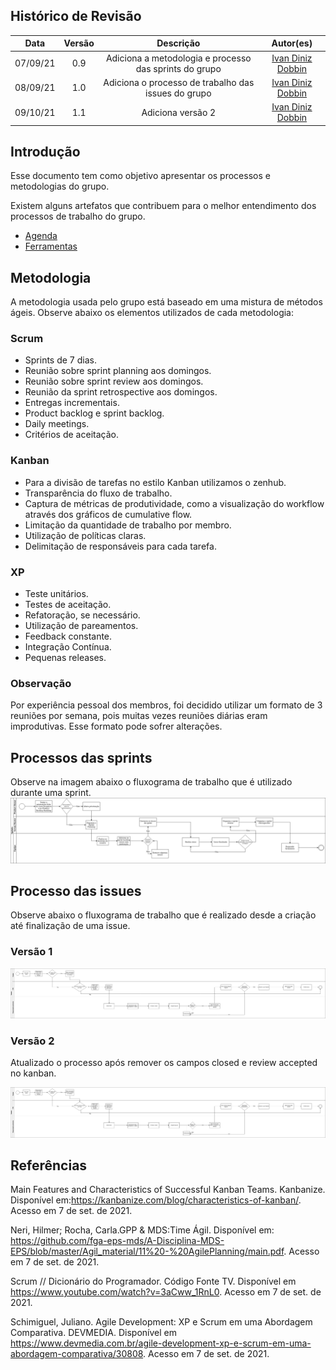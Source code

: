 ## Histórico de Revisão
| Data | Versão | Descrição | Autor(es)|
|:----:|:------:|:---------:|:--------:|
| 07/09/21 | 0.9 |  Adiciona a metodologia e processo das sprints do grupo | [Ivan Diniz Dobbin](https://github.com/darmsDD) |
| 08/09/21 | 1.0 |  Adiciona o processo de trabalho das issues do grupo | [Ivan Diniz Dobbin](https://github.com/darmsDD) |
| 09/10/21 | 1.1 | Adiciona versão 2 | [Ivan Diniz Dobbin](https://github.com/darmsDD) |



## Introdução
Esse documento tem como objetivo apresentar os processos e metodologias do grupo.

Existem alguns artefatos que contribuem para o melhor entendimento dos processos de trabalho do grupo.

- [Agenda](agenda.md)
- [Ferramentas](ferramentas.md)

## Metodologia
A metodologia usada pelo grupo está baseado em uma mistura de métodos ágeis. Observe abaixo os elementos utilizados de cada metodologia:

### Scrum
- Sprints de 7 dias.
- Reunião sobre sprint planning aos domingos.
- Reunião sobre sprint review aos domingos.
- Reunião da sprint retrospective aos domingos.
- Entregas incrementais.
- Product backlog e sprint backlog.
- Daily meetings.
- Critérios de aceitação.

### Kanban

- Para a divisão de tarefas no estilo Kanban utilizamos o zenhub.
- Transparência do fluxo de trabalho.
- Captura de métricas de produtividade, como a visualização do workflow através dos gráficos de cumulative flow.
- Limitação da quantidade de trabalho por membro.
- Utilização de políticas claras.
- Delimitação de responsáveis para cada tarefa.

### XP
- Teste unitários.
- Testes de aceitação.
- Refatoração, se necessário.
- Utilização de pareamentos.
- Feedback constante.
- Integração Contínua.
- Pequenas releases.

### Observação
Por experiência pessoal dos membros, foi decidido utilizar um formato de 3 reuniões por semana, pois muitas vezes reuniões diárias eram improdutivas. Esse formato pode sofrer alterações.

## Processos das sprints

Observe na imagem abaixo o fluxograma de trabalho que é utilizado durante uma sprint.
[![](imagens/processoSprint.png)](imagens/processoSprint.png)


## Processo das issues

Observe abaixo o fluxograma de trabalho que é realizado desde a criação até finalização de uma issue.

### Versão 1

[![](imagens/processoIssues.png)](imagens/processoIssues.png)

### Versão 2
Atualizado o processo após remover os campos closed e review accepted no kanban.

[![](imagens/processoIssuesV2.png)](imagens/processoIssuesV2.png)




## Referências

Main Features and Characteristics of Successful Kanban Teams. Kanbanize. Disponível em:<https://kanbanize.com/blog/characteristics-of-kanban/>. Acesso em 7 de set. de 2021.

Neri, Hilmer; Rocha, Carla.GPP & MDS:Time Ágil. Disponível em: <https://github.com/fga-eps-mds/A-Disciplina-MDS-EPS/blob/master/Agil_material/11%20-%20AgilePlanning/main.pdf>. Acesso em 7 de set. de 2021. 


Scrum // Dicionário do Programador. Código Fonte TV. Disponível em <https://www.youtube.com/watch?v=3aCww_1RnL0>.
Acesso em 7 de set. de 2021.

Schimiguel, Juliano. Agile Development: XP e Scrum em uma Abordagem Comparativa. DEVMEDIA. Disponível em <https://www.devmedia.com.br/agile-development-xp-e-scrum-em-uma-abordagem-comparativa/30808>. Acesso em 7 de set. de 2021.


